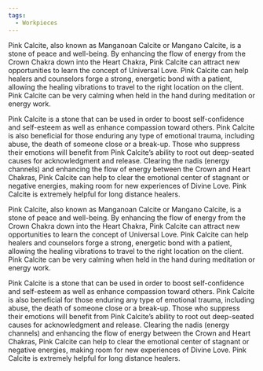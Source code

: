```yaml
---
tags:
  - Workpieces
---
```

Pink Calcite, also known as Manganoan Calcite or Mangano Calcite, is a stone of peace and well-being. By enhancing the flow of energy from the Crown Chakra down into the Heart Chakra, Pink Calcite can attract new opportunities to learn the concept of Universal Love. Pink Calcite can help healers and counselors forge a strong, energetic bond with a patient, allowing the healing vibrations to travel to the right location on the client. Pink Calcite can be very calming when held in the hand during meditation or energy work.  
  
Pink Calcite is a stone that can be used in order to boost self-confidence and self-esteem as well as enhance compassion toward others. Pink Calcite is also beneficial for those enduring any type of emotional trauma, including abuse, the death of someone close or a break-up. Those who suppress their emotions will benefit from Pink Calcite’s ability to root out deep-seated causes for acknowledgment and release. Clearing the nadis (energy channels) and enhancing the flow of energy between the Crown and Heart Chakras, Pink Calcite can help to clear the emotional center of stagnant or negative energies, making room for new experiences of Divine Love. Pink Calcite is extremely helpful for long distance healers.  
  
  
Pink Calcite, also known as Manganoan Calcite or Mangano Calcite, is a stone of peace and well-being. By enhancing the flow of energy from the Crown Chakra down into the Heart Chakra, Pink Calcite can attract new opportunities to learn the concept of Universal Love. Pink Calcite can help healers and counselors forge a strong, energetic bond with a patient, allowing the healing vibrations to travel to the right location on the client. Pink Calcite can be very calming when held in the hand during meditation or energy work.  
  
Pink Calcite is a stone that can be used in order to boost self-confidence and self-esteem as well as enhance compassion toward others. Pink Calcite is also beneficial for those enduring any type of emotional trauma, including abuse, the death of someone close or a break-up. Those who suppress their emotions will benefit from Pink Calcite’s ability to root out deep-seated causes for acknowledgment and release. Clearing the nadis (energy channels) and enhancing the flow of energy between the Crown and Heart Chakras, Pink Calcite can help to clear the emotional center of stagnant or negative energies, making room for new experiences of Divine Love. Pink Calcite is extremely helpful for long distance healers.